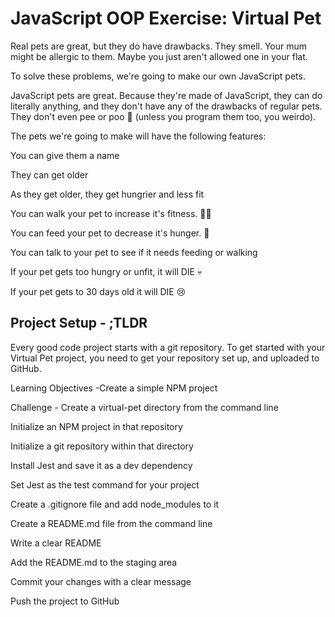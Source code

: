 # JavaScript OOP Exercise: Virtual Pet

Real pets are great, but they do have drawbacks. They smell. Your mum might be allergic to them. Maybe you just aren't allowed one in your flat.

To solve these problems, we're going to make our own JavaScript pets.

JavaScript pets are great. Because they're made of JavaScript, they can do literally anything, and they don't have any of the drawbacks of regular pets. They don't even pee or poo 💩 (unless you program them too, you weirdo).

The pets we're going to make will have the following features:

You can give them a name

They can get older

As they get older, they get hungrier and less fit

You can walk your pet to increase it's fitness. 🏃‍♂️

You can feed your pet to decrease it's hunger. 🍕

You can talk to your pet to see if it needs feeding or walking

If your pet gets too hungry or unfit, it will DIE 💀

If your pet gets to 30 days old it will DIE 😢

## Project Setup - ;TLDR

Every good code project starts with a git repository. To get started with your Virtual Pet project, you need to get your repository set up, and uploaded to GitHub.

Learning Objectives -Create a simple NPM project

Challenge - Create a virtual-pet directory from the command line

Initialize an NPM project in that repository

Initialize a git repository within that directory

Install Jest and save it as a dev dependency

Set Jest as the test command for your project

Create a .gitignore file and add node_modules to it

Create a README.md file from the command line

Write a clear README

Add the README.md to the staging area

Commit your changes with a clear message

Push the project to GitHub





